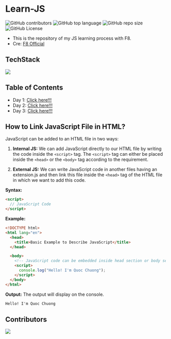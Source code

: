# Learn-JS

![GitHub contributors](https://img.shields.io/github/contributors/bakaqc/Learn-JS)
![GitHub top language](https://img.shields.io/github/languages/top/bakaqc/Learn-JS)
![GitHub repo size](https://img.shields.io/github/repo-size/bakaqc/Learn-JS)
![GitHub License](https://img.shields.io/github/license/bakaqc/Learn-JS)

- This is the repository of my JS learning process with F8.
- Cre: [F8 Official](https://www.youtube.com/playlist?list=PL_-VfJajZj0VgpFpEVFzS5Z-lkXtBe-x5)

## TechStack

<img src="https://skillicons.dev/icons?i=js,html" />

## Table of Contents

- Day 1: [Click here!!!](Basic-JS/Day1/README.md)
- Day 2: [Click here!!!](Basic-JS/Day2/README.md)
- Day 3: [Click here!!!](Basic-JS/Day3/README.md)

## How to Link JavaScript File in HTML?

JavaScript can be added to an HTML file in two ways:

1. **Internal JS:** We can add JavaScript directly to our HTML file by writing the code inside the `<script>` tag. The `<script>` tag can either be placed inside the `<head>` or the `<body>` tag according to the requirement.

2. **External JS:** We can write JavaScript code in another files having an extension.js and then link this file inside the `<head>` tag of the HTML file in which we want to add this code.

**Syntax:**

```html
<script>
  // JavaScript Code
</script>
```

**Example:**

```html
<!DOCTYPE html>
<html lang="en">
  <head>
    <title>Basic Example to Describe JavaScript</title>
  </head>

  <body>
    <!-- JavaScript code can be embedded inside head section or body section -->
    <script>
      console.log("Hello! I'm Quoc Chuong");
    </script>
  </body>
</html>
```

**Output:** The output will display on the console.

```html
Hello! I'm Quoc Chuong
```

## Contributors

<a href="https://github.com/bakaqc/Learn-JS/graphs/contributors">
  <img src="https://contrib.rocks/image?repo=bakaqc/Learn-JS" />
</a>
